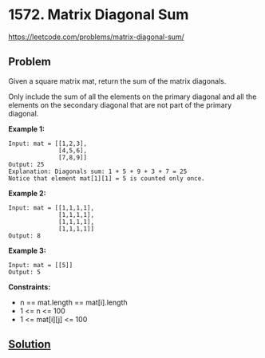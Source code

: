 # 1572. Matrix Diagonal Sum

https://leetcode.com/problems/matrix-diagonal-sum/

## Problem

Given a square matrix mat, return the sum of the matrix diagonals.

Only include the sum of all the elements on the primary diagonal and all the elements on the secondary diagonal that are not part of the primary diagonal.

**Example 1:**
```
Input: mat = [[1,2,3],
              [4,5,6],
              [7,8,9]]
Output: 25
Explanation: Diagonals sum: 1 + 5 + 9 + 3 + 7 = 25
Notice that element mat[1][1] = 5 is counted only once.
```

**Example 2:**
```
Input: mat = [[1,1,1,1],
              [1,1,1,1],
              [1,1,1,1],
              [1,1,1,1]]
Output: 8
```

**Example 3:**
```
Input: mat = [[5]]
Output: 5
``` 

**Constraints:**
* n == mat.length == mat[i].length
* 1 <= n <= 100
* 1 <= mat[i][j] <= 100

## [Solution](answer.py)
